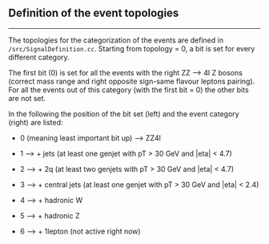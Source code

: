 Definition of the event topologies
-----------------------------------------------
-----------------------------------------------

The topologies for the categorization of the events are defined in ```/src/SignalDefinition.cc```. 
Starting from topology = 0, a bit is set for every different category.

The first bit (0) is set for all the events with the right ZZ --> 4l Z bosons (correct mass range and right opposite sign-same flavour leptons pairing). For all the events out of this category (with the first bit = 0) the other bits are not set.

In the following the position of the bit set (left) and the event category (right) are listed:

- 0 (meaning least important bit up) --> ZZ4l 

- 1 --> + jets (at least one genjet with pT > 30 GeV and |eta| < 4.7)
  
- 2 --> + 2q (at least two genjets with pT > 30 GeV and |eta| < 4.7)
 
- 3 --> + central jets (at least one genjet with pT > 30 GeV and |eta| < 2.4)
  
- 4 --> + hadronic W
    
- 5 --> + hadronic Z

- 6 --> + 1lepton (not active right now)
